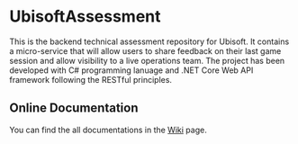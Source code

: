 # UbisoftAssessment
This is the backend technical assessment repository for Ubisoft. It contains a micro-service that will allow users to share feedback on their last game session and
allow visibility to a live operations team. The project has been developed with C# programming lanuage and .NET Core Web API framework following the RESTful principles.

## Online Documentation
You can find the all documentations in the [Wiki](https://github.com/emrealtann/UbisoftAssessment/wiki) page.
